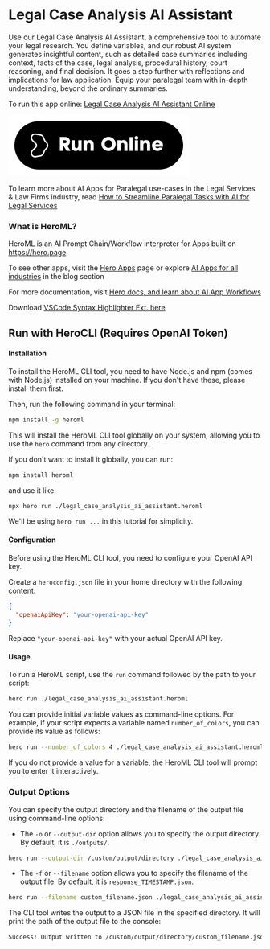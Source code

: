 # Legal Case Analysis AI Assistant

Use our Legal Case Analysis AI Assistant, a comprehensive tool to automate your legal research. You define variables, and our robust AI system generates insightful content, such as detailed case summaries including context, facts of the case, legal analysis, procedural history, court reasoning, and final decision. It goes a step further with reflections and implications for law application. Equip your paralegal team with in-depth understanding, beyond the ordinary summaries.

To run this app online: [Legal Case Analysis AI Assistant Online](https://hero.page/app/legal-case-analysis-ai-assistant-comprehensive-ai-legal-case-analysis/utPFvLl1jnGW8ZR3BAPT)

[![Run Legal Case Analysis AI Assistant Online](/assets/run.svg)](https://hero.page/app/legal-case-analysis-ai-assistant-comprehensive-ai-legal-case-analysis/utPFvLl1jnGW8ZR3BAPT)

To learn more about AI Apps for Paralegal use-cases in the Legal Services & Law Firms industry, read [How to Streamline Paralegal Tasks with AI for Legal Services](https://hero.page/blog/ai/legal-services-and-law-firms/how-to-streamline-paralegal-tasks-with-ai-for-legal-services/171015)

### What is HeroML?
HeroML is an AI Prompt Chain/Workflow interpreter for Apps built on https://hero.page 

To see other apps, visit the [Hero Apps](https://hero.page/apps) page or explore [AI Apps for all industries](https://hero.page/blog) in the blog section

For more documentation, visit [Hero docs, and learn about AI App Workflows](https://hero.page/tutorials/introduction-to-heroml)

Download [VSCode Syntax Highlighter Ext. here](https://marketplace.visualstudio.com/items?itemName=hero-page.heroml)

## Run with HeroCLI (Requires OpenAI Token)

#### Installation

To install the HeroML CLI tool, you need to have Node.js and npm (comes with Node.js) installed on your machine. If you don't have these, please install them first. 

Then, run the following command in your terminal:

```bash
npm install -g heroml
```

This will install the HeroML CLI tool globally on your system, allowing you to use the `hero` command from any directory.

If you don't want to install it globally, you can run:

```bash
npm install heroml
```

and use it like:

```bash
npx hero run ./legal_case_analysis_ai_assistant.heroml
```

We'll be using `hero run ...` in this tutorial for simplicity.

#### Configuration

Before using the HeroML CLI tool, you need to configure your OpenAI API key. 

Create a `heroconfig.json` file in your home directory with the following content:

```json
{
  "openaiApiKey": "your-openai-api-key"
}
```

Replace `"your-openai-api-key"` with your actual OpenAI API key.

#### Usage

To run a HeroML script, use the `run` command followed by the path to your script:

```bash
hero run ./legal_case_analysis_ai_assistant.heroml
```

You can provide initial variable values as command-line options. For example, if your script expects a variable named `number_of_colors`, you can provide its value as follows:

```bash
hero run --number_of_colors 4 ./legal_case_analysis_ai_assistant.heroml
```

If you do not provide a value for a variable, the HeroML CLI tool will prompt you to enter it interactively.

### Output Options

You can specify the output directory and the filename of the output file using command-line options:

- The `-o` or `--output-dir` option allows you to specify the output directory. By default, it is `./outputs/`.

```bash
hero run --output-dir /custom/output/directory ./legal_case_analysis_ai_assistant.heroml
```

- The `-f` or `--filename` option allows you to specify the filename of the output file. By default, it is `response_TIMESTAMP.json`.

```bash
hero run --filename custom_filename.json ./legal_case_analysis_ai_assistant.heroml
```

The CLI tool writes the output to a JSON file in the specified directory. It will print the path of the output file to the console:

```bash
Success! Output written to /custom/output/directory/custom_filename.json
```

